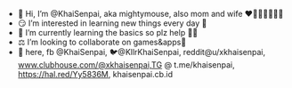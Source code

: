 - 👋 Hi, I’m @KhaiSenpai, aka mightymouse, also mom and wife ❤️🥰💚😈💙💜💛
- 😏 I’m interested in learning new things every day 🧠
- 🌱 I’m currently learning the basics so plz help 😶‍🌫️
- ⚖️ I’m looking to collaborate on games&apps🏅
- 💋 here, fb @KhaiSenpai, 🐦@KllrKhaiSenpai, reddit@u/xkhaisenpai, www.clubhouse.com/@xkhaisenpai,TG @ t.me/khaisenpai, https://hal.red/Yy5836M, khaisenpai.cb.id

<!---
KhaiSenpai/KhaiSenpai is a ✨ special ✨ repository because its `README.md` (this file) appears on your GitHub profile.
You can click the Preview link to take a look at your changes.
--->
